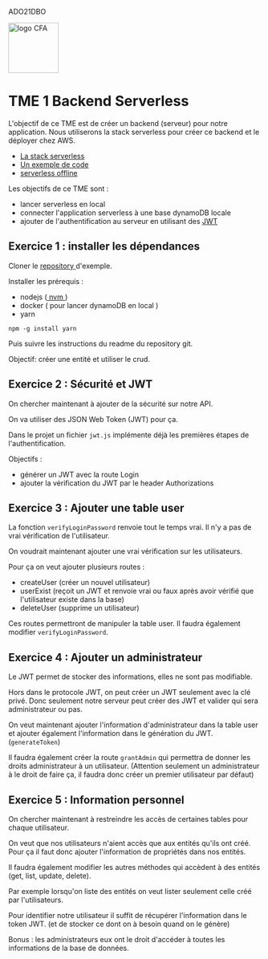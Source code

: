 ADO21DBO

<img src="https://cfa-insta.fr/wp-content/uploads/2020/08/Logo-CFAINSTA.png" alt="logo CFA" width="100"/>

# TME 1 Backend Serverless

L'objectif de ce TME est de créer un backend (serveur) pour notre application. Nous utiliserons la stack serverless pour créer ce backend et le déployer chez AWS.

- <a href="https://serverless-stack.com/chapters/fr/what-is-serverless.html"> La stack serverless </a>
- <a href="https://github.com/arthurescriou/crud-sls-dynamoDB"> Un exemple de code </a>
- <a href="https://github.com/dherault/serverless-offline"> serverless offline </a>

Les objectifs de ce TME sont :

- lancer serverless en local
- connecter l'application serverless à une base dynamoDB locale
- ajouter de l'authentification au serveur en utilisant des <a href="https://jwt.io/">JWT</a>

## Exercice 1 : installer les dépendances

Cloner le <a href="https://github.com/arthurescriou/crud-sls-dynamoDB"> repository </a> d'exemple.

Installer les prérequis :

- nodejs (<a href="https://github.com/nvm-sh/nvm"> nvm </a> )
- docker ( pour lancer dynamoDB en local )
- yarn

```
npm -g install yarn
```

Puis suivre les instructions du readme du repository git.

Objectif: créer une entité et utiliser le crud.

## Exercice 2 : Sécurité et JWT

On chercher maintenant à ajouter de la sécurité sur notre API.

On va utiliser des JSON Web Token (JWT) pour ça.

Dans le projet un fichier `jwt.js` implémente déjà les premières étapes de l'authentification.

Objectifs :

- générer un JWT avec la route Login
- ajouter la vérification du JWT par le header Authorizations

## Exercice 3 : Ajouter une table user

La fonction `verifyLoginPassword` renvoie tout le temps vrai.
Il n'y a pas de vrai vérification de l'utilisateur.

On voudrait maintenant ajouter une vrai vérification sur les utilisateurs.

Pour ça on veut ajouter plusieurs routes :

- createUser (créer un nouvel utilisateur)
- userExist (reçoit un JWT et renvoie vrai ou faux après avoir vérifié que l'utilisateur existe dans la base)
- deleteUser (supprime un utilisateur)

Ces routes permettront de manipuler la table user.
Il faudra également modifier `verifyLoginPassword`.

## Exercice 4 : Ajouter un administrateur

Le JWT permet de stocker des informations, elles ne sont pas modifiable.

Hors dans le protocole JWT, on peut créer un JWT seulement avec la clé privé.
Donc seulement notre serveur peut créer des JWT et valider qui sera administrateur ou pas.

On veut maintenant ajouter l'information d'administrateur dans la table user et ajouter également l'information dans le génération du JWT. (`generateToken`)

Il faudra également créer la route `grantAdmin` qui permettra de donner les droits administrateur à un utilisateur. (Attention seulement un administrateur à le droit de faire ça, il faudra donc créer un premier utilisateur par défaut)

## Exercice 5 : Information personnel

On chercher maintenant à restreindre les accès de certaines tables pour chaque utilisateur.

On veut que nos utilisateurs n'aient accès que aux entités qu'ils ont créé.
Pour ça il faut donc ajouter l'information de propriétés dans nos entités.

Il faudra également modifier les autres méthodes qui accèdent à des entités (get, list, update, delete).

Par exemple lorsqu'on liste des entités on veut lister seulement celle créé par l'utilisateurs.

Pour identifier notre utilisateur il suffit de récupérer l'information dans le token JWT. (et de stocker ce dont on à besoin quand on le génère)

Bonus : les administrateurs eux ont le droit d'accéder à toutes les informations de la base de données.
